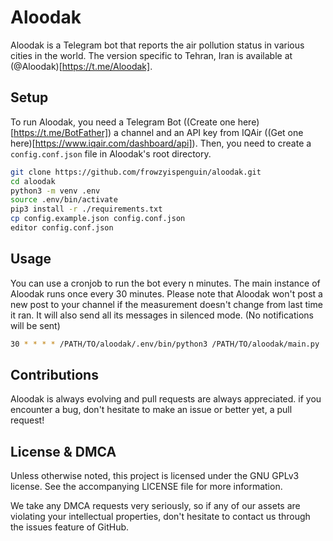 # Aloodak
Aloodak is a Telegram bot that reports the air pollution status in various cities in the world. The version specific to Tehran, Iran is available at 
(@Aloodak)[https://t.me/Aloodak]. 

## Setup
To run Aloodak, you need a Telegram Bot ((Create one here)[https://t.me/BotFather]) a channel and an API key from IQAir ((Get one here)[https://www.iqair.com/dashboard/api]). Then, you need to create a `config.conf.json` file in Aloodak's root directory.

```bash
git clone https://github.com/frowzyispenguin/aloodak.git
cd aloodak
python3 -m venv .env
source .env/bin/activate
pip3 install -r ./requirements.txt
cp config.example.json config.conf.json
editor config.conf.json
```

## Usage
You can use a cronjob to run the bot every n minutes. The main instance of Aloodak runs once every 30 minutes. Please note that Aloodak won't post a new post to your channel if the measurement doesn't change from last time it ran. It will also send all its messages in silenced mode. (No notifications will be sent)

```bash
30 * * * * /PATH/TO/aloodak/.env/bin/python3 /PATH/TO/aloodak/main.py
```

## Contributions
Aloodak is always evolving and pull requests are always appreciated. if you encounter a bug, don't hesitate to make an issue or better yet, a pull request!

## License & DMCA
Unless otherwise noted, this project is licensed under the GNU GPLv3 license. See the accompanying LICENSE file for more information.

We take any DMCA requests very seriously, so if any of our assets are violating your intellectual properties, don't hesitate to contact us through the issues feature of GitHub.